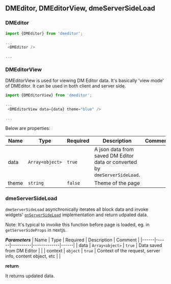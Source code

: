 ## DMEditor, DMEditorView, dmeServerSideLoad

### DMEditor
```javascript
import {DMEditor} from 'dmeditor';

...
 <DMEditor />

...
```

### DMEditorView
DMEditorView is used for viewing DM Editor data. It's basically 'view mode' of DMEditor. It can be used in both client and server side.

```javascript
import {DMEditorView} from 'dmeditor';

...
 <DMEditorView data={data} theme="blue" />

...
```
Below are properties:

| Name | Type | Required | Description | Comment |
|------|------|----------|-------------|------|
|  data    |  `Array<object>`    |    `true`      |      A json data from saved DM Editor data or converted by `dmeServerSideLoad`.       |      |
|  theme    |  `string`    |    `false`      | Theme of the page |      |

  
### dmeServerSideLoad

`dmeServerSideLoad` asynchronically iterates all block data and invoke widgets' [`onServerSideLoad`](./widget.md#registerwidget) implementation and return udpated data.

Note: It's typical to invoike this function before page is loaded, eg. in `getServerSideProps` in nextjs.

***Parameters***
| Name | Type | Required | Description | Comment |
|------|------|----------|-------------|------|
|  data    |  `Array<object>`    |    `true`      |    Data saved from DM Editor       |      |
|  context    |  `object`    |    `true`      | Context of the request, server info, content object, etc |      |

**return**

It returns updated data.
